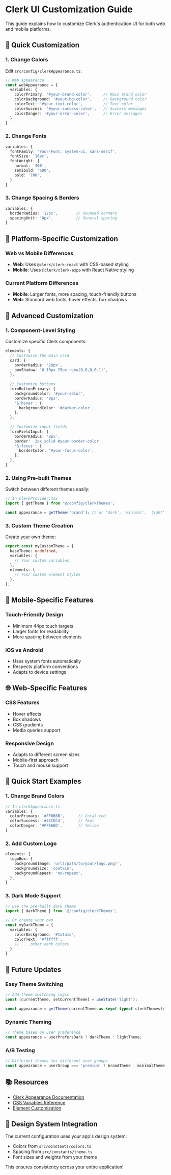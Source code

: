# Clerk UI Customization Guide

This guide explains how to customize Clerk's authentication UI for both web and mobile platforms.

## 🎨 Quick Customization

### 1. Change Colors
Edit `src/config/clerkAppearance.ts`:

```typescript
// Web appearance
const webAppearance = {
  variables: {
    colorPrimary: '#your-brand-color',     // Main brand color
    colorBackground: '#your-bg-color',     // Background color
    colorText: '#your-text-color',         // Text color
    colorSuccess: '#your-success-color',   // Success messages
    colorDanger: '#your-error-color',      // Error messages
  }
}
```

### 2. Change Fonts
```typescript
variables: {
  fontFamily: 'Your-Font, system-ui, sans-serif',
  fontSize: '16px',
  fontWeight: {
    normal: '400',
    semibold: '600',
    bold: '700',
  }
}
```

### 3. Change Spacing & Borders
```typescript
variables: {
  borderRadius: '12px',        // Rounded corners
  spacingUnit: '8px',          // General spacing
}
```

## 🎯 Platform-Specific Customization

### Web vs Mobile Differences
- **Web**: Uses `@clerk/clerk-react` with CSS-based styling
- **Mobile**: Uses `@clerk/clerk-expo` with React Native styling

### Current Platform Differences
- **Mobile**: Larger fonts, more spacing, touch-friendly buttons
- **Web**: Standard web fonts, hover effects, box shadows

## 🔧 Advanced Customization

### 1. Component-Level Styling
Customize specific Clerk components:

```typescript
elements: {
  // Customize the main card
  card: {
    borderRadius: '20px',
    boxShadow: '0 10px 25px rgba(0,0,0,0.1)',
  },
  
  // Customize buttons
  formButtonPrimary: {
    backgroundColor: '#your-color',
    borderRadius: '8px',
    '&:hover': {
      backgroundColor: '#darker-color',
    },
  },
  
  // Customize input fields
  formFieldInput: {
    borderRadius: '8px',
    border: '2px solid #your-border-color',
    '&:focus': {
      borderColor: '#your-focus-color',
    },
  },
}
```

### 2. Using Pre-built Themes
Switch between different themes easily:

```typescript
// In ClerkProvider.tsx
import { getTheme } from '@/config/clerkThemes';

const appearance = getTheme('brand'); // or 'dark', 'minimal', 'light'
```

### 3. Custom Theme Creation
Create your own theme:

```typescript
export const myCustomTheme = {
  baseTheme: undefined,
  variables: {
    // Your custom variables
  },
  elements: {
    // Your custom element styles
  },
};
```

## 📱 Mobile-Specific Features

### Touch-Friendly Design
- Minimum 44px touch targets
- Larger fonts for readability
- More spacing between elements

### iOS vs Android
- Uses system fonts automatically
- Respects platform conventions
- Adapts to device settings

## 🌐 Web-Specific Features

### CSS Features
- Hover effects
- Box shadows
- CSS gradients
- Media queries support

### Responsive Design
- Adapts to different screen sizes
- Mobile-first approach
- Touch and mouse support

## 🚀 Quick Start Examples

### 1. Change Brand Colors
```typescript
// In clerkAppearance.ts
variables: {
  colorPrimary: '#FF6B6B',      // Coral red
  colorSuccess: '#4ECDC4',      // Teal
  colorDanger: '#FFE66D',       // Yellow
}
```

### 2. Add Custom Logo
```typescript
elements: {
  logoBox: {
    backgroundImage: 'url(/path/to/your/logo.png)',
    backgroundSize: 'contain',
    backgroundRepeat: 'no-repeat',
  },
}
```

### 3. Dark Mode Support
```typescript
// Use the pre-built dark theme
import { darkTheme } from '@/config/clerkThemes';

// Or create your own
const myDarkTheme = {
  variables: {
    colorBackground: '#1a1a1a',
    colorText: '#ffffff',
    // ... other dark colors
  }
}
```

## 🔄 Future Updates

### Easy Theme Switching
```typescript
// Add theme switching logic
const [currentTheme, setCurrentTheme] = useState('light');

const appearance = getTheme(currentTheme as keyof typeof clerkThemes);
```

### Dynamic Theming
```typescript
// Theme based on user preference
const appearance = userPrefersDark ? darkTheme : lightTheme;
```

### A/B Testing
```typescript
// Different themes for different user groups
const appearance = userGroup === 'premium' ? brandTheme : minimalTheme;
```

## 📚 Resources

- [Clerk Appearance Documentation](https://clerk.com/docs/customization/overview)
- [CSS Variables Reference](https://clerk.com/docs/customization/overview#css-variables)
- [Element Customization](https://clerk.com/docs/customization/overview#element-customization)

## 🎨 Design System Integration

The current configuration uses your app's design system:
- Colors from `src/constants/colors.ts`
- Spacing from `src/constants/theme.ts`
- Font sizes and weights from your theme

This ensures consistency across your entire application!
